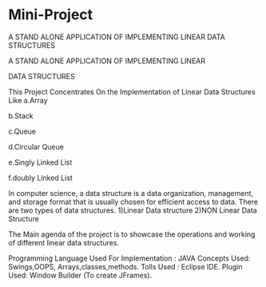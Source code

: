 # Mini-Project
A STAND ALONE APPLICATION OF IMPLEMENTING LINEAR  DATA STRUCTURES

A STAND ALONE APPLICATION OF IMPLEMENTING LINEAR

DATA STRUCTURES

This Project Concentrates On the Implementation of Linear Data Structures Like
a.Array

b.Stack

c.Queue

d.Circular Queue

e.Singly Linked List

f.doubly Linked List

In computer science, a data structure is a data organization, management, and storage format
that is usually chosen for efficient access to data.
There are two types of data structures.
1)Linear Data structure
2)NON Linear Data Structure

The Main agenda of the project is to showcase the operations and working of
different linear data structures.

Programming Language Used For Implementation : JAVA
Concepts Used: Swings,OOPS, Arrays,classes,methods.
Tolls Used : Eclipse IDE.
Plugin Used: Window Builder (To create JFrames).
